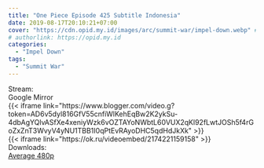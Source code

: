 ```yaml
---
title: "One Piece Episode 425 Subtitle Indonesia"
date: 2019-08-17T20:10:21+07:00
cover: "https://cdn.opid.my.id/images/arc/summit-war/impel-down.webp" # Optional, cover
# authorlink: https://opid.my.id
categories:
  - "Impel Down"
tags:
  - "Summit War"
---
```

<div class="ui menu violet borderless inverted">
  <div class="header item active">
        Stream:
    </div>
  <a class="active item" data-tab="google">
    <i class="google drive icon"></i> Google
  </a>
  <a class="item nounderline" data-tab="mirror">
    <i class="odnoklassniki icon"></i> Mirror
  </a>
</div>
<div class="ui bottom attached tab segment active" style="border:0 !important;" data-tab="google">
{{< iframe link="https://www.blogger.com/video.g?token=AD6v5dyl816GfV55cnfiWlKehEqBw2K2ykSu-4dbAgYQlvASfXe4xeniyWzk6vOZTAYoNWbtL60VUX2qKl92fLwtJOSh5f4rGoZxZnT3WvyV4yNU1TBB1I0qPtEvRAyoDHC5qdHdJkXk" >}}
</div>
<div class="ui bottom attached tab segment" style="border:0 !important;" data-tab="mirror">
{{< iframe link="https://ok.ru/videoembed/2174221159158" >}}
</div>
<div class="ui menu violet borderless inverted">
  <div class="header item active">
        Downloads:
    </div>
  <a class="item nounderline" href="https://ouo.io/m64O7v" target="_blank" rel="dofollow"><i class="google drive icon"></i>
    Average 480p</a>
</div>
